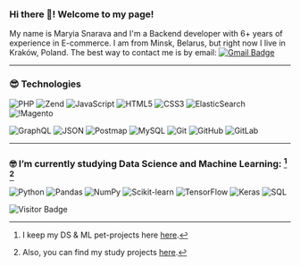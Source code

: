 ### Hi there 👋! Welcome to my page!
My name is Maryia Snarava and I'm a Backend developer with 6+ years of experience in E-commerce. I am from Minsk, Belarus, but right now I live in Kraków, Poland. The best way to contact me is by email: [![Gmail Badge](https://img.shields.io/badge/-snaravam@gmail.com-c14438?style=flat-square&logo=Gmail&logoColor=white&link=mailto:snaravam@gmail.com)](mailto:snaravam@gmail.com)
__________________________________________
### :sunglasses: **Technologies**
![PHP](https://img.shields.io/badge/-Php-white?style=flat-square&logo=php)
![Zend](https://img.shields.io/badge/-Zend-black?style=flat-square&logo=zend)
![JavaScript](https://img.shields.io/badge/-JavaScript-black?style=flat-square&logo=javascript)
![HTML5](https://img.shields.io/badge/-HTML5-E34F26?style=flat-square&logo=html5&logoColor=white)
![CSS3](https://img.shields.io/badge/-CSS3-1572B6?style=flat-square&logo=css3)
![ElasticSearch](https://img.shields.io/badge/-ElasticSearch-005571?style=flat-square&logo=elasticsearch)
![!Magento](https://img.shields.io/badge/-Magento-black?style=flat-square&logo=magento)

![GraphQL](https://img.shields.io/badge/-GraphQL-E10098?style=flat-square&logo=graphql)
![JSON](https://img.shields.io/badge/-Json-black?style=flat-square&logo=Json)
![Postmap](https://img.shields.io/badge/-Postman-FCA121?style=flat-square&logo=postman)
![MySQL](https://img.shields.io/badge/-MySQL-black?style=flat-square&logo=mysql)
![Git](https://img.shields.io/badge/-Git-black?style=flat-square&logo=git)
![GitHub](https://img.shields.io/badge/-GitHub-181717?style=flat-square&logo=github)
![GitLab](https://img.shields.io/badge/-GitLab-FCA121?style=flat-square&logo=gitlab)
__________________________________________
### :nerd_face: **I’m currently studying Data Science and Machine Learning:** [^1] [^2]

![Python](https://img.shields.io/badge/-Python-black?style=flat-square&logo=Python)
![Pandas](https://img.shields.io/badge/-Pandas-black?style=flat-square&logo=pandas)
![NumPy](https://img.shields.io/badge/-NumPy-black?style=flat-square&logo=numpy)
![Scikit-learn](https://img.shields.io/badge/-Scikitlearn-E10098?style=flat-square&logo=Scikitlearn)
![TensorFlow](https://img.shields.io/badge/-tensorflow-black?style=flat-square&logo=tensorflow)
![Keras](https://img.shields.io/badge/-keras-black?style=flat-square&logo=keras)
![SQL](https://img.shields.io/badge/-SQL-black?style=flat-square&logo=sql)
[^1]: I keep my DS & ML pet-projects here [here](https://github.com/maria-snarava/portfolio-ml).
[^2]: Also, you can find my study projects [here](https://github.com/maria-snarava/machine-learning-study).


![Visitor Badge](https://visitor-badge.laobi.icu/badge?page_id=maria-snarava.maria-snarava)
